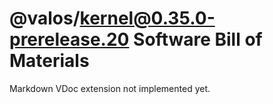# @valos/kernel@0.35.0-prerelease.20 Software Bill of Materials

Markdown VDoc extension not implemented yet.
